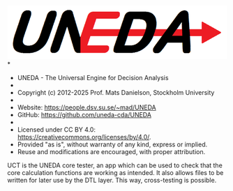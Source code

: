 ![](../Docs/UNEDA.png)
 *
 *   UNEDA - The Universal Engine for Decision Analysis
 *
 *   Copyright (c) 2012-2025  Prof. Mats Danielson, Stockholm University
 *
 *   Website: https://people.dsv.su.se/~mad/UNEDA
 *   GitHub:  https://github.com/uneda-cda/UNEDA
 *
 *   Licensed under CC BY 4.0: https://creativecommons.org/licenses/by/4.0/.
 *   Provided "as is", without warranty of any kind, express or implied.
 *   Reuse and modifications are encouraged, with proper attribution.

UCT is the UNEDA core tester, an app which can be used to check that the core calculation functions are working as intended. It also allows files to be written for later use by the DTL layer. This way, cross-testing is possible.
